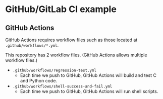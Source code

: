 # GitHub/GitLab CI example

## GitHub Actions
GitHub Actions requires workflow files such as those located at `.github/workflows/*.yml`.

This repository has 2 workflow files. (GitHub Actions allows multiple workflow files.)

- `.github/workflows/regression-test.yml`
  - Each time we push to GitHub, GitHub Actions will build and test C and Python code.
- `.github/workflows/shell-success-and-fail.yml`
  - Each time we push to GitHub, GitHub Actions will run shell scripts.

